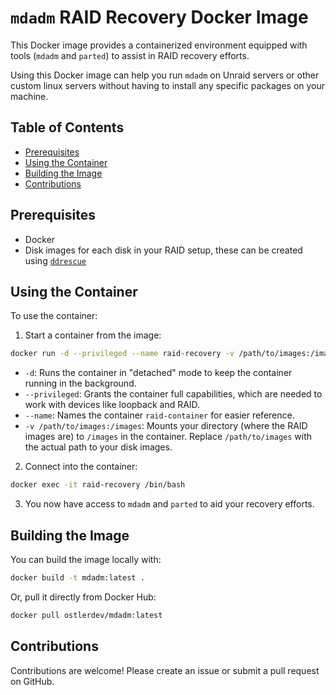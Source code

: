 # `mdadm` RAID Recovery Docker Image

This Docker image provides a containerized environment equipped with tools (`mdadm` and `parted`) to assist in RAID recovery efforts.

Using this Docker image can help you run `mdadm` on Unraid servers or other custom linux servers without having to install any specific packages on your machine.

## Table of Contents
- [Prerequisites](#prerequisites)
- [Using the Container](#using-the-container)
- [Building the Image](#building-the-image)
- [Contributions](#contributions)

## Prerequisites

- Docker
- Disk images for each disk in your RAID setup, these can be created using [`ddrescue`](https://www.gnu.org/software/ddrescue/)

## Using the Container

To use the container:

1. Start a container from the image:

```bash
docker run -d --privileged --name raid-recovery -v /path/to/images:/images ostlerdev/mdadm:latest
```

- `-d`: Runs the container in "detached" mode to keep the container running in the background.
- `--privileged`: Grants the container full capabilities, which are needed to work with devices like loopback and RAID.
- `--name`: Names the container `raid-container` for easier reference.
- `-v /path/to/images:/images`: Mounts your directory (where the RAID images are) to `/images` in the container. Replace `/path/to/images` with the actual path to your disk images.

2. Connect into the container: 

```bash
docker exec -it raid-recovery /bin/bash
```

3. You now have access to `mdadm` and `parted` to aid your recovery efforts.

## Building the Image

You can build the image locally with:

```bash
docker build -t mdadm:latest .
```

Or, pull it directly from Docker Hub:

```bash
docker pull ostlerdev/mdadm:latest
```

## Contributions

Contributions are welcome! Please create an issue or submit a pull request on GitHub.